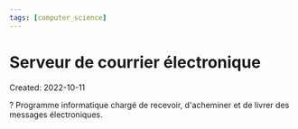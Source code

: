 ```yaml
---
tags: [computer_science] 
---
```

# Serveur de courrier électronique
Created: 2022-10-11

?
Programme informatique chargé de recevoir, d'acheminer et de livrer des messages électroniques.
<!--SR:!2025-01-12,312,250-->